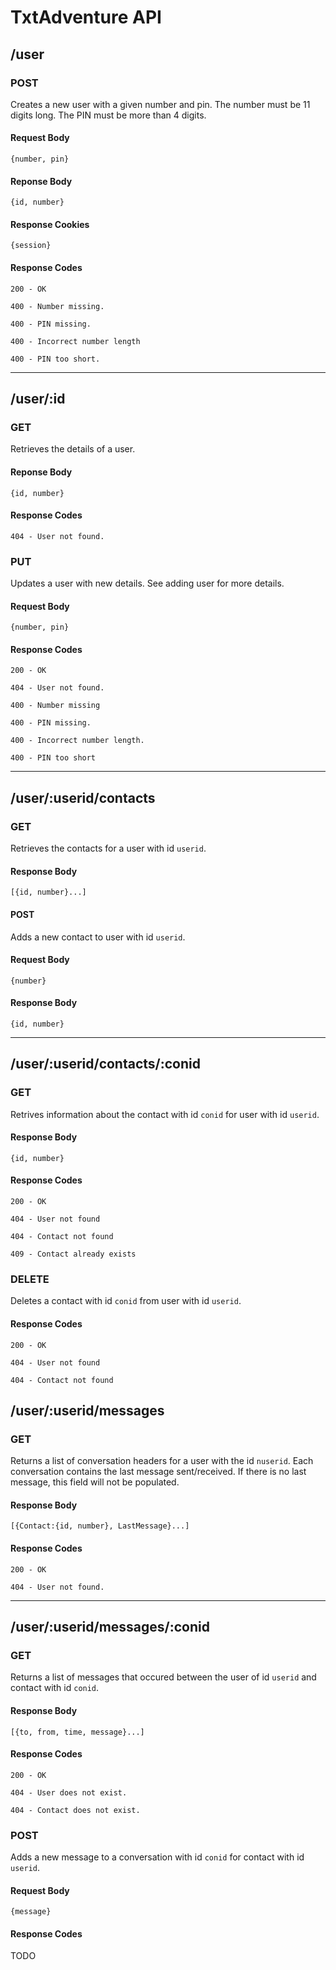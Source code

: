 # TxtAdventure API

## /user
### POST

Creates a new user with a given number and pin. The number must be 11 digits long. The PIN must be more than 4 digits.

#### Request Body

    {number, pin}

#### Reponse Body

    {id, number}

#### Response Cookies

    {session}
    
#### Response Codes

`200 - OK`

`400 - Number missing.`

`400 - PIN missing.`

`400 - Incorrect number length`

`400 - PIN too short.`

---

## /user/:id
### GET

Retrieves the details of a user.

#### Reponse Body

    {id, number}

#### Response Codes

`404 - User not found.`

### PUT

Updates a user with new details. See adding user for more details.

#### Request Body

    {number, pin}

#### Response Codes

`200 - OK`

`404 - User not found.`

`400 - Number missing`

`400 - PIN missing.`

`400 - Incorrect number length.`

`400 - PIN too short`

---
## /user/:userid/contacts
### GET

Retrieves the contacts for a user with id `userid`.

#### Response Body

    [{id, number}...]
    
#### POST

Adds a new contact to user with id `userid`.

#### Request Body

    {number}

#### Response Body

    {id, number}

---

## /user/:userid/contacts/:conid
### GET

Retrives information about the contact with id `conid` for user with id `userid`.

#### Response Body

    {id, number}
    
#### Response Codes

`200 - OK`

`404 - User not found`

`404 - Contact not found`

`409 - Contact already exists`

### DELETE

Deletes a contact with id `conid` from user with id `userid`.

#### Response Codes

`200 - OK`

`404 - User not found`

`404 - Contact not found`


## /user/:userid/messages
### GET

Returns a list of conversation headers for a user with the id `nuserid`. Each conversation contains the last message sent/received. If there is no last message, this field will not be populated.

#### Response Body

    [{Contact:{id, number}, LastMessage}...]

#### Response Codes

`200 - OK`

`404 - User not found.`

---

## /user/:userid/messages/:conid
### GET

Returns a list of messages that occured between the user of id `userid` and contact with id `conid`.

#### Response Body

    [{to, from, time, message}...]

#### Response Codes

`200 - OK`

`404 - User does not exist.`

`404 - Contact does not exist.`

### POST

Adds a new message to a conversation with id `conid` for contact with id `userid`.

#### Request Body

    {message}

#### Response Codes

TODO